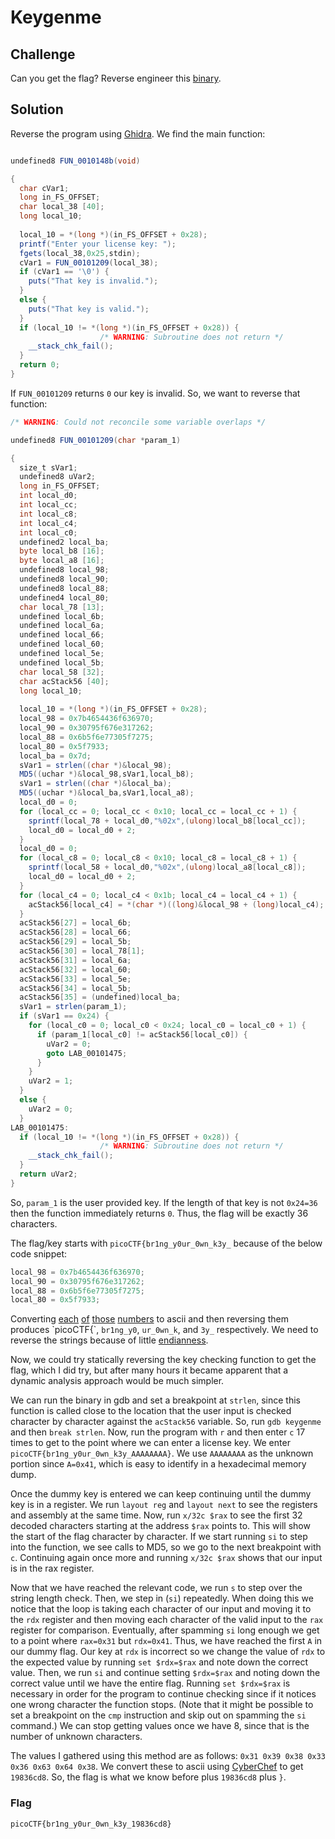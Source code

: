 # Keygenme

## Challenge

Can you get the flag? Reverse engineer this [binary](./keygenme).

## Solution

Reverse the program using [Ghidra](https://ghidra-sre.org/). We find the main function:

```c#

undefined8 FUN_0010148b(void)

{
  char cVar1;
  long in_FS_OFFSET;
  char local_38 [40];
  long local_10;
  
  local_10 = *(long *)(in_FS_OFFSET + 0x28);
  printf("Enter your license key: ");
  fgets(local_38,0x25,stdin);
  cVar1 = FUN_00101209(local_38);
  if (cVar1 == '\0') {
    puts("That key is invalid.");
  }
  else {
    puts("That key is valid.");
  }
  if (local_10 != *(long *)(in_FS_OFFSET + 0x28)) {
                    /* WARNING: Subroutine does not return */
    __stack_chk_fail();
  }
  return 0;
}
```

If `FUN_00101209` returns `0` our key is invalid. So, we want to reverse that function:

```c#
/* WARNING: Could not reconcile some variable overlaps */

undefined8 FUN_00101209(char *param_1)

{
  size_t sVar1;
  undefined8 uVar2;
  long in_FS_OFFSET;
  int local_d0;
  int local_cc;
  int local_c8;
  int local_c4;
  int local_c0;
  undefined2 local_ba;
  byte local_b8 [16];
  byte local_a8 [16];
  undefined8 local_98;
  undefined8 local_90;
  undefined8 local_88;
  undefined4 local_80;
  char local_78 [13];
  undefined local_6b;
  undefined local_6a;
  undefined local_66;
  undefined local_60;
  undefined local_5e;
  undefined local_5b;
  char local_58 [32];
  char acStack56 [40];
  long local_10;
  
  local_10 = *(long *)(in_FS_OFFSET + 0x28);
  local_98 = 0x7b4654436f636970;
  local_90 = 0x30795f676e317262;
  local_88 = 0x6b5f6e77305f7275;
  local_80 = 0x5f7933;
  local_ba = 0x7d;
  sVar1 = strlen((char *)&local_98);
  MD5((uchar *)&local_98,sVar1,local_b8);
  sVar1 = strlen((char *)&local_ba);
  MD5((uchar *)&local_ba,sVar1,local_a8);
  local_d0 = 0;
  for (local_cc = 0; local_cc < 0x10; local_cc = local_cc + 1) {
    sprintf(local_78 + local_d0,"%02x",(ulong)local_b8[local_cc]);
    local_d0 = local_d0 + 2;
  }
  local_d0 = 0;
  for (local_c8 = 0; local_c8 < 0x10; local_c8 = local_c8 + 1) {
    sprintf(local_58 + local_d0,"%02x",(ulong)local_a8[local_c8]);
    local_d0 = local_d0 + 2;
  }
  for (local_c4 = 0; local_c4 < 0x1b; local_c4 = local_c4 + 1) {
    acStack56[local_c4] = *(char *)((long)&local_98 + (long)local_c4);
  }
  acStack56[27] = local_6b;
  acStack56[28] = local_66;
  acStack56[29] = local_5b;
  acStack56[30] = local_78[1];
  acStack56[31] = local_6a;
  acStack56[32] = local_60;
  acStack56[33] = local_5e;
  acStack56[34] = local_5b;
  acStack56[35] = (undefined)local_ba;
  sVar1 = strlen(param_1);
  if (sVar1 == 0x24) {
    for (local_c0 = 0; local_c0 < 0x24; local_c0 = local_c0 + 1) {
      if (param_1[local_c0] != acStack56[local_c0]) {
        uVar2 = 0;
        goto LAB_00101475;
      }
    }
    uVar2 = 1;
  }
  else {
    uVar2 = 0;
  }
LAB_00101475:
  if (local_10 != *(long *)(in_FS_OFFSET + 0x28)) {
                    /* WARNING: Subroutine does not return */
    __stack_chk_fail();
  }
  return uVar2;
}
```

So, `param_1` is the user provided key. If the length of that key is not `0x24=36` then the function immediately returns `0`. Thus, the flag will be exactly 36 characters.

The flag/key starts with `picoCTF{br1ng_y0ur_0wn_k3y_` because of the below code snippet:

```c++
local_98 = 0x7b4654436f636970;
local_90 = 0x30795f676e317262;
local_88 = 0x6b5f6e77305f7275;
local_80 = 0x5f7933;
```

Converting [each](https://gchq.github.io/CyberChef/#recipe=From_Hex('Auto')Reverse('Character')&input=MHg3YjQ2NTQ0MzZmNjM2OTcw) [of](https://gchq.github.io/CyberChef/#recipe=From_Hex('Auto')Reverse('Character')&input=MHgzMDc5NWY2NzZlMzE3MjYy) [those](https://gchq.github.io/CyberChef/#recipe=From_Hex('Auto')Reverse('Character')&input=MHg2YjVmNmU3NzMwNWY3Mjc1) [numbers](https://gchq.github.io/CyberChef/#recipe=From_Hex('Auto')Reverse('Character')&input=MHg1Zjc5MzM) to ascii and then reversing them produces `picoCTF{`, `br1ng_y0`, `ur_0wn_k`, and `3y_` respectively. We need to reverse the strings because of little [endianness](https://en.wikipedia.org/wiki/Endianness).

Now, we could try statically reversing the key checking function to get the flag, which I did try, but after many hours it became apparent that a dynamic analysis approach would be much simpler.

We can run the binary in gdb and set a breakpoint at `strlen`, since this function is called close to the location that the user input is checked character by character against the `acStack56` variable. So, run `gdb keygenme` and then `break strlen`. Now, run the program with `r` and then enter `c` 17 times to get to the point where we can enter a license key. We enter `picoCTF{br1ng_y0ur_0wn_k3y_AAAAAAAA}`. We use `AAAAAAAA` as the unknown portion since `A=0x41`, which is easy to identify in a hexadecimal memory dump.

Once the dummy key is entered we can keep continuing until the dummy key is in a register. We run `layout reg` and `layout next` to see the registers and assembly at the same time. Now, run `x/32c $rax` to see the first 32 decoded characters starting at the address `$rax` points to. This will show the start of the flag character by character. If we start running `si` to step into the function, we see calls to MD5, so we go to the next breakpoint with `c`. Continuing again once more and running `x/32c $rax` shows that our input is in the rax register.

Now that we have reached the relevant code, we run `s` to step over the string length check. Then, we step in (`si`) repeatedly. When doing this we notice that the loop is taking each character of our input and moving it to the `rdx` register and then moving each character of the valid input to the `rax` register for comparison. Eventually, after spamming `si` long enough we get to a point where `rax=0x31` but `rdx=0x41`. Thus, we have reached the first `A` in our dummy flag. Our key at `rdx` is incorrect so we change the value of `rdx` to the expected value by running `set $rdx=$rax` and note down the correct value. Then, we run `si` and continue setting `$rdx=$rax` and noting down the correct value until we have the entire flag. Running `set $rdx=$rax` is necessary in order for the program to continue checking since if it notices one wrong character the function stops. (Note that it might be possible to set a breakpoint on the `cmp` instruction and skip out on spamming the `si` command.) We can stop getting values once we have 8, since that is the number of unknown characters.

The values I gathered using this method are as follows: `0x31 0x39 0x38 0x33 0x36 0x63 0x64 0x38`. We convert these to ascii using [CyberChef](https://gchq.github.io/CyberChef/#recipe=From_Hex%28%27Auto%27%29&input=MHgzMSAweDM5IDB4MzggMHgzMyAweDM2IDB4NjMgMHg2NCAweDM4) to get `19836cd8`. So, the flag is what we know before plus `19836cd8` plus `}`.

### Flag

`picoCTF{br1ng_y0ur_0wn_k3y_19836cd8}`
